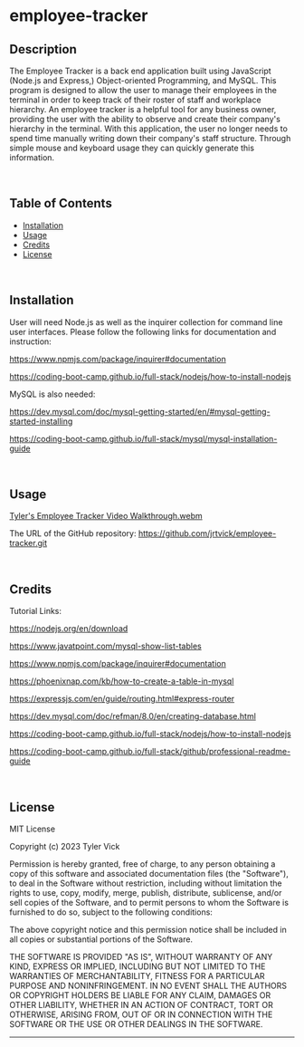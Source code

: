 # employee-tracker

## Description

The Employee Tracker is a back end application built using JavaScript (Node.js and Express,) Object-oriented Programming, and MySQL. This program is designed to allow the user to manage their employees in the terminal in order to keep track of their roster of staff and workplace hierarchy. An employee tracker is a helpful tool for any business owner, providing the user with the ability to observe and create their company's hierarchy in the terminal. With this application, the user no longer needs to spend time manually writing down their company's staff structure. Through simple mouse and keyboard usage they can quickly generate this information.

<br>

## Table of Contents
  - [Installation](#installation)
  - [Usage](#usage)
  - [Credits](#credits)
  - [License](#license)

<br>

## Installation

User will need Node.js as well as the inquirer collection for command line user interfaces. Please follow the following links for documentation and instruction:

https://www.npmjs.com/package/inquirer#documentation

https://coding-boot-camp.github.io/full-stack/nodejs/how-to-install-nodejs

MySQL is also needed:

https://dev.mysql.com/doc/mysql-getting-started/en/#mysql-getting-started-installing

https://coding-boot-camp.github.io/full-stack/mysql/mysql-installation-guide

<br>

## Usage

[Tyler's Employee Tracker Video Walkthrough.webm](https://github.com/jrtvick/employee-tracker/assets/130930081/a60fb973-5a32-487b-9fb8-e845ef55d2c9)

The URL of the GitHub repository: https://github.com/jrtvick/employee-tracker.git

<br>

## Credits

Tutorial Links:

https://nodejs.org/en/download

https://www.javatpoint.com/mysql-show-list-tables

https://www.npmjs.com/package/inquirer#documentation

https://phoenixnap.com/kb/how-to-create-a-table-in-mysql

https://expressjs.com/en/guide/routing.html#express-router

https://dev.mysql.com/doc/refman/8.0/en/creating-database.html

https://coding-boot-camp.github.io/full-stack/nodejs/how-to-install-nodejs

https://coding-boot-camp.github.io/full-stack/github/professional-readme-guide

<br>

## License

MIT License

Copyright (c) 2023 Tyler Vick

Permission is hereby granted, free of charge, to any person obtaining a copy
of this software and associated documentation files (the "Software"), to deal
in the Software without restriction, including without limitation the rights
to use, copy, modify, merge, publish, distribute, sublicense, and/or sell
copies of the Software, and to permit persons to whom the Software is
furnished to do so, subject to the following conditions:

The above copyright notice and this permission notice shall be included in all
copies or substantial portions of the Software.

THE SOFTWARE IS PROVIDED "AS IS", WITHOUT WARRANTY OF ANY KIND, EXPRESS OR
IMPLIED, INCLUDING BUT NOT LIMITED TO THE WARRANTIES OF MERCHANTABILITY,
FITNESS FOR A PARTICULAR PURPOSE AND NONINFRINGEMENT. IN NO EVENT SHALL THE
AUTHORS OR COPYRIGHT HOLDERS BE LIABLE FOR ANY CLAIM, DAMAGES OR OTHER
LIABILITY, WHETHER IN AN ACTION OF CONTRACT, TORT OR OTHERWISE, ARISING FROM,
OUT OF OR IN CONNECTION WITH THE SOFTWARE OR THE USE OR OTHER DEALINGS IN THE
SOFTWARE.

---
